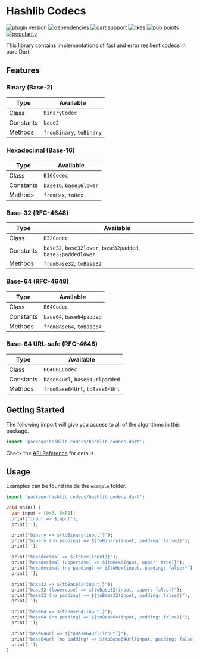# Hashlib Codecs

[![plugin version](https://img.shields.io/pub/v/hashlib_codecs?label=pub)](https://pub.dev/packages/hashlib_codecs)
[![dependencies](https://img.shields.io/badge/dependencies-zero-889)](https://github.com/bitanon/hashlib_codecs/blob/master/pubspec.yaml)
[![dart support](https://img.shields.io/badge/dart-%3e%3d%202.14.0-39f?logo=dart)](https://dart.dev/guides/whats-new#september-8-2021-214-release)
[![likes](https://img.shields.io/pub/likes/hashlib_codecs?logo=dart)](https://pub.dev/packages/hashlib_codecs/score)
[![pub points](https://img.shields.io/pub/points/hashlib_codecs?logo=dart&color=teal)](https://pub.dev/packages/hashlib_codecs/score)
[![popularity](https://img.shields.io/pub/popularity/hashlib_codecs?logo=dart)](https://pub.dev/packages/hashlib_codecs/score)

<!-- [![test](https://github.com/bitanon/hashlib_codecs/actions/workflows/test.yml/badge.svg)](https://github.com/bitanon/hashlib_codecs/actions/workflows/test.yml) -->

This library contains implementations of fast and error resilient codecs in pure Dart.

## Features

### Binary (Base-2)

| Type      | Available                |
| --------- | ------------------------ |
| Class     | `BinaryCodec`            |
| Constants | `base2`                  |
| Methods   | `fromBinary`, `toBinary` |

### Hexadecimal (Base-16)

| Type      | Available               |
| --------- | ----------------------- |
| Class     | `B16Codec`              |
| Constants | `base16`, `base16lower` |
| Methods   | `fromHex`, `toHex`      |

### Base-32 (RFC-4648)

| Type      | Available                                                    |
| --------- | ------------------------------------------------------------ |
| Class     | `B32Codec`                                                   |
| Constants | `base32`, `base32lower`, `base32padded`, `base32paddedlower` |
| Methods   | `fromBase32`, `toBase32`                                     |

### Base-64 (RFC-4648)

| Type      | Available                |
| --------- | ------------------------ |
| Class     | `B64Codec`               |
| Constants | `base64`, `base64padded` |
| Methods   | `fromBase64`, `toBase64` |

### Base-64 URL-safe (RFC-4648)

| Type      | Available                      |
| --------- | ------------------------------ |
| Class     | `B64URLCodec`                  |
| Constants | `base64url`, `base64urlpadded` |
| Methods   | `fromBase64Url`, `toBase64Url` |

## Getting Started

The following import will give you access to all of the algorithms in this package.

```dart
import 'package:hashlib_codecs/hashlib_codecs.dart';
```

Check the [API Reference](https://pub.dev/documentation/hashlib_codecs/latest/) for details.

## Usage

Examples can be found inside the `example` folder.

```dart
import 'package:hashlib_codecs/hashlib_codecs.dart';

void main() {
  var input = [0x3, 0xF1];
  print("input => $input");
  print('');

  print("binary => ${toBinary(input)}");
  print("binary (no padding) => ${toBinary(input, padding: false)}");
  print('');

  print("hexadecimal => ${toHex(input)}");
  print("hexadecimal (uppercase) => ${toHex(input, upper: true)}");
  print("hexadecimal (no padding) => ${toHex(input, padding: false)}");
  print('');

  print("base32 => ${toBase32(input)}");
  print("base32 (lowercase) => ${toBase32(input, upper: false)}");
  print("base32 (no padding) => ${toBase32(input, padding: false)}");
  print('');

  print("base64 => ${toBase64(input)}");
  print("base64 (no padding) => ${toBase64(input, padding: false)}");
  print('');

  print("base64url => ${toBase64Url(input)}");
  print("base64url (no padding) => ${toBase64Url(input, padding: false)}");
  print('');
}
```
